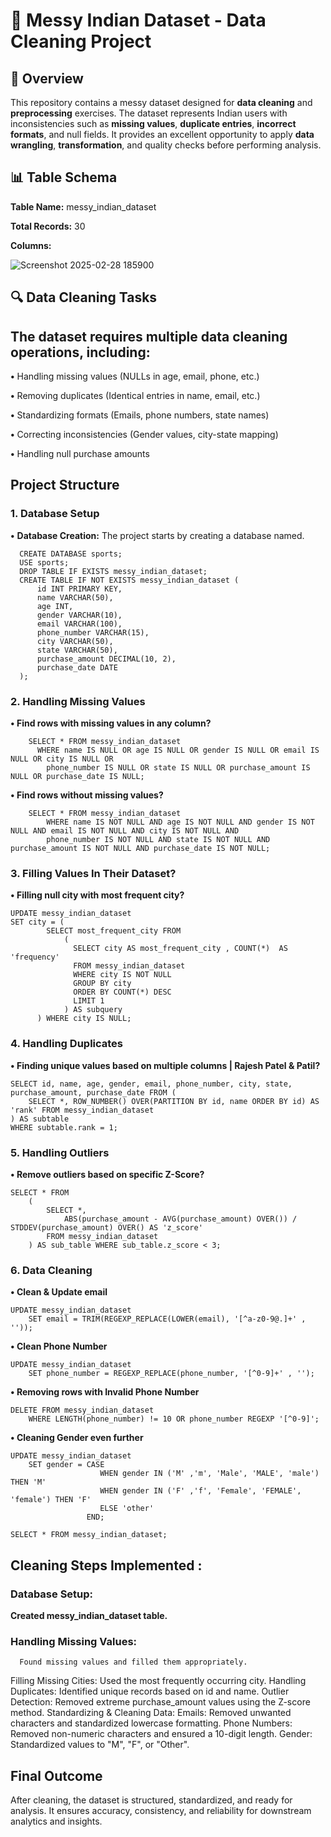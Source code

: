 # 🧹 Messy Indian Dataset - Data Cleaning Project
## 📌 Overview
This repository contains a messy dataset designed for **data cleaning** and **preprocessing** exercises. The dataset represents Indian users with inconsistencies such as **missing values**, **duplicate entries**, **incorrect formats**, and null fields. It provides an excellent opportunity to apply **data wrangling**, **transformation**, and quality checks before performing analysis.

## 📊 Table Schema

**Table Name:** messy_indian_dataset

**Total Records:** 30

**Columns:**

![Screenshot 2025-02-28 185900](https://github.com/user-attachments/assets/e2ae2ccd-fbda-4c21-b191-7292dcf331b0)
## 🔍 Data Cleaning Tasks
## The dataset requires multiple data cleaning operations, including:
**•** Handling missing values (NULLs in age, email, phone, etc.)

**•** Removing duplicates (Identical entries in name, email, etc.)

**•** Standardizing formats (Emails, phone numbers, state names)

**•** Correcting inconsistencies (Gender values, city-state mapping)

**•** Handling null purchase amounts

## Project Structure

### **1. Database Setup**
   **•** **Database Creation:** The project starts by creating a database named.

   
      CREATE DATABASE sports;
      USE sports;
      DROP TABLE IF EXISTS messy_indian_dataset;
      CREATE TABLE IF NOT EXISTS messy_indian_dataset (
          id INT PRIMARY KEY,
          name VARCHAR(50),
          age INT,
          gender VARCHAR(10),
          email VARCHAR(100),
          phone_number VARCHAR(15),
          city VARCHAR(50),
          state VARCHAR(50),
          purchase_amount DECIMAL(10, 2),
          purchase_date DATE
      );
### **2. Handling Missing Values**
  **• Find rows with missing values in any column?**
       
        SELECT * FROM messy_indian_dataset 
          WHERE name IS NULL OR age IS NULL OR gender IS NULL OR email IS NULL OR city IS NULL OR
            phone_number IS NULL OR state IS NULL OR purchase_amount IS NULL OR purchase_date IS NULL;

  **• Find rows without missing values?**
  
        SELECT * FROM messy_indian_dataset 
        	WHERE name IS NOT NULL AND age IS NOT NULL AND gender IS NOT NULL AND email IS NOT NULL AND city IS NOT NULL AND
            phone_number IS NOT NULL AND state IS NOT NULL AND purchase_amount IS NOT NULL AND purchase_date IS NOT NULL;
 
### **3. Filling Values In Their Dataset?**
  **• Filling null city with most frequent city?**

    UPDATE messy_indian_dataset 
    SET city = (			
            SELECT most_frequent_city FROM
                (
                  SELECT city AS most_frequent_city , COUNT(*)  AS 'frequency' 
                  FROM messy_indian_dataset
                  WHERE city IS NOT NULL
                  GROUP BY city
                  ORDER BY COUNT(*) DESC
                  LIMIT 1
                ) AS subquery
          ) WHERE city IS NULL;

### **4. Handling Duplicates**
**• Finding unique values based on multiple columns | Rajesh Patel & Patil?**

    SELECT id, name, age, gender, email, phone_number, city, state, purchase_amount, purchase_date FROM (
        SELECT *, ROW_NUMBER() OVER(PARTITION BY id, name ORDER BY id) AS 'rank' FROM messy_indian_dataset
    ) AS subtable
    WHERE subtable.rank = 1;

### **5. Handling Outliers**
**• Remove outliers based on specific Z-Score?**

    SELECT * FROM
        (
            SELECT *, 
                ABS(purchase_amount - AVG(purchase_amount) OVER()) / STDDEV(purchase_amount) OVER() AS 'z_score'
            FROM messy_indian_dataset
        ) AS sub_table WHERE sub_table.z_score < 3;

### **6. Data Cleaning**

**• Clean & Update email**
  
    UPDATE messy_indian_dataset 
        SET email = TRIM(REGEXP_REPLACE(LOWER(email), '[^a-z0-9@.]+' , ''));
  

**• Clean Phone Number**

    UPDATE messy_indian_dataset 
        SET phone_number = REGEXP_REPLACE(phone_number, '[^0-9]+' , '');

**• Removing rows with Invalid Phone Number**
  
    DELETE FROM messy_indian_dataset
        WHERE LENGTH(phone_number) != 10 OR phone_number REGEXP '[^0-9]';

**• Cleaning Gender even further**

    UPDATE messy_indian_dataset
        SET gender = CASE
                        WHEN gender IN ('M' ,'m', 'Male', 'MALE', 'male') THEN 'M'
                        WHEN gender IN ('F' ,'f', 'Female', 'FEMALE', 'female') THEN 'F'
                        ELSE 'other'
                     END;
    
    SELECT * FROM messy_indian_dataset;

## Cleaning Steps Implemented :
### Database Setup:
  **Created messy_indian_dataset table.**
### Handling Missing Values:

      Found missing values and filled them appropriately.
      
Filling Missing Cities:
Used the most frequently occurring city.
Handling Duplicates:
Identified unique records based on id and name.
Outlier Detection:
Removed extreme purchase_amount values using the Z-score method.
Standardizing & Cleaning Data:
Emails: Removed unwanted characters and standardized lowercase formatting.
Phone Numbers: Removed non-numeric characters and ensured a 10-digit length.
Gender: Standardized values to "M", "F", or "Other".

## **Final Outcome**
After cleaning, the dataset is structured, standardized, and ready for analysis. It ensures accuracy, consistency, and reliability for downstream analytics and insights.
